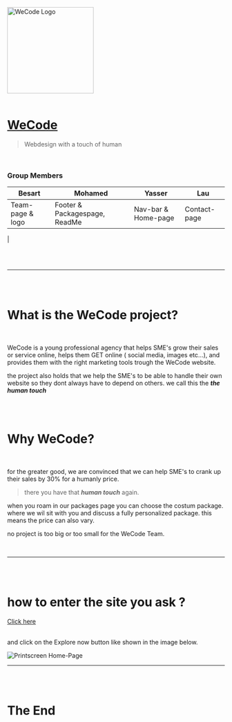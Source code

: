 
<img src="https://yasserb94.github.io/WeCode/" alt="WeCode Logo" width="200"/>

<br>
<br>

# [WeCode](https://yasserb94.github.io/WeCode/ "click here to cisit the wecode website")
>Webdesign with a touch of human



<br>

### Group Members
|Besart    | Mohamed | Yasser | Lau  |
|----------|---------|--------|------|
|Team-page & logo |Footer & Packagespage, ReadMe    |Nav-bar & Home-page| Contact-page|
|

<br>
<br>

---
<br>
<br>

# What is the WeCode project?

<br>

WeCode is a young professional agency that helps SME's grow their sales or service online, helps them GET online ( social media, images etc...), and provides them with the right marketing tools trough the WeCode website.

the project also holds that we help the SME's to be able to handle their own website so they dont always have to depend on others. we call this the *__the human touch__*


<br>
<br>

# Why WeCode?

<br>

for the greater good,
we are convinced that we can help SME's to crank up their sales by 30% for a humanly price.

>there you have that *__human touch__* again.

when you roam in our packages page you can choose the costum package. where we wil sit with you and discuss a fully personalized package. this means the price can also vary.

no project is too big or too small for the WeCode Team.

<br>

---

<br>
<br>

# how to enter the site you ask ?

[Click here](https://yasserb94.github.io/WeCode/ "click to visit the WeCode website")

<br>
and click on the Explore now button like shown in the image below.

<br>

![Printscreen Home-Page](/assets/images/Readme-Images/Schermafbeelding%202022-05-03%20om%2010.16.10.png)

---
<br>
<br>

# The End









